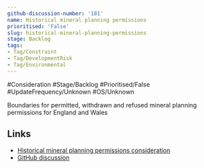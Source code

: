```yaml
---
github-discussion-number: '181'
name: Historical mineral planning permissions
prioritised: 'False'
slug: historical-mineral-planning-permissions
stage: Backlog
tags:
- Tag/Constraint
- Tag/DevelopmentRisk
- Tag/Environmental
---
```


#Consideration #Stage/Backlog #Prioritised/False #UpdateFrequency/Unknown #OS/Unknown

Boundaries for permitted, withdrawn and refused mineral planning permissions for England and Wales

## Links

* [Historical mineral planning permissions consideration](https://design.planning.data.gov.uk/planning-consideration/historical-mineral-planning-permissions)
* [GitHub discussion](https://github.com/digital-land/data-standards-backlog/discussions/181)